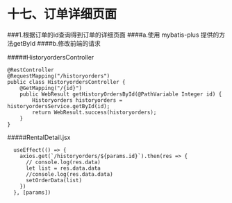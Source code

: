 # 十七、订单详细页面



###1.根据订单的id查询得到订单的详细页面
####a.使用 mybatis-plus 提供的方法getById
####b.修改前端的请求

#####HistoryordersController
```
@RestController
@RequestMapping("/historyorders")
public class HistoryordersController {
    @GetMapping("/{id}")
    public WebResult getHistoryOrdersById(@PathVariable Integer id) {
        Historyorders historyorders = historyordersService.getById(id);
        return WebResult.success(historyorders);
    }
}
```

#####RentalDetail.jsx
```
  useEffect(() => {
    axios.get(`/historyorders/${params.id}`).then(res => {
      // console.log(res.data)
      let list = res.data.data
      //console.log(res.data.data)
      setOrderData(list)
    })
  }, [params])
```

